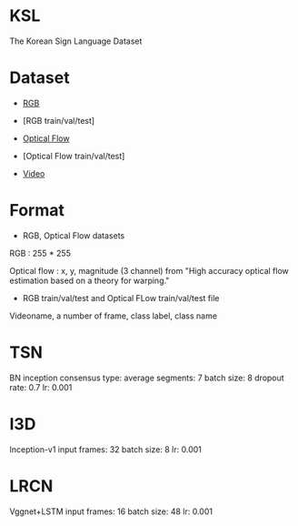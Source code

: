 # KSL
The Korean Sign Language Dataset

# Dataset
- [RGB](https://www.dropbox.com/s/6jw50r784k36q5e/KSL_rgb.zip?dl=0)
- [RGB train/val/test]

- [Optical Flow](http://www.dropbox.com/s/uns43wmq0dl0ali/KSL_opflow.zip?dl=0)
- [Optical Flow train/val/test]

- [Video](http://www.dropbox.com/s/8wse0lmxngysl2h/video.zip?dl=0)

# Format
- RGB, Optical Flow datasets

RGB : 255 * 255

Optical flow : x, y, magnitude (3 channel) from "High accuracy optical flow estimation based on a theory for warping."

- RGB train/val/test and Optical FLow train/val/test file

Videoname, a number of frame, class label, class name

# TSN
BN inception
consensus type: average
segments: 7
batch size: 8
dropout rate: 0.7
lr: 0.001

# I3D
Inception-v1
input frames: 32
batch size: 8
lr: 0.001

# LRCN
Vggnet+LSTM
input frames: 16
batch size: 48
lr: 0.001
